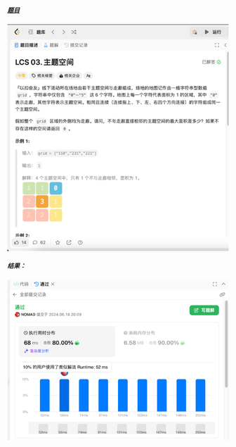 ##### [题目](https://leetcode.cn/problems/YesdPw/description/)
![pic](img.png)
##### 结果：
![pic](result.png)